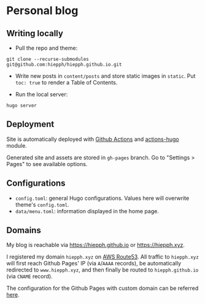 # Personal blog


## Writing locally

+ Pull the repo and theme:

```
git clone --recurse-submodules git@github.com:hiepph/hiepph.github.io.git
```

+ Write new posts in `content/posts` and store static images in `static`. Put
  `toc: true` to render a Table of Contents.

+ Run the local server:

```
hugo server
```


## Deployment

Site is automatically deployed with [Github Actions][0] and 
[actions-hugo][3] module.

Generated site and assets are stored in `gh-pages` branch.
Go to "Settings > Pages" to see available options. 

## Configurations

+ `config.toml`: general Hugo configurations. Values here will overwrite
  theme's `config.toml`.
+ `data/menu.toml`: information displayed in the home page.

## Domains

My blog is reachable via https://hiepph.github.io or https://hiepph.xyz.

I registered my domain `hiepph.xyz` on [AWS Route53][1]. All traffic to
`hiepph.xyz` will first reach Github Pages' IP (via `A`/`AAAA` records), be
automatically redirected to `www.hiepph.xyz`, and then finally be routed to
`hiepph.github.io` (via `CNAME` record).

The configuration for the Github Pages with custom domain can be referred
[here][2].


[0]: https://docs.github.com/en/pages/getting-started-with-github-pages/configuring-a-publishing-source-for-your-github-pages-site
[1]: https://aws.amazon.com/route53/
[2]: https://docs.github.com/en/pages/configuring-a-custom-domain-for-your-github-pages-site/managing-a-custom-domain-for-your-github-pages-site
[3]: https://github.com/peaceiris/actions-hugo
